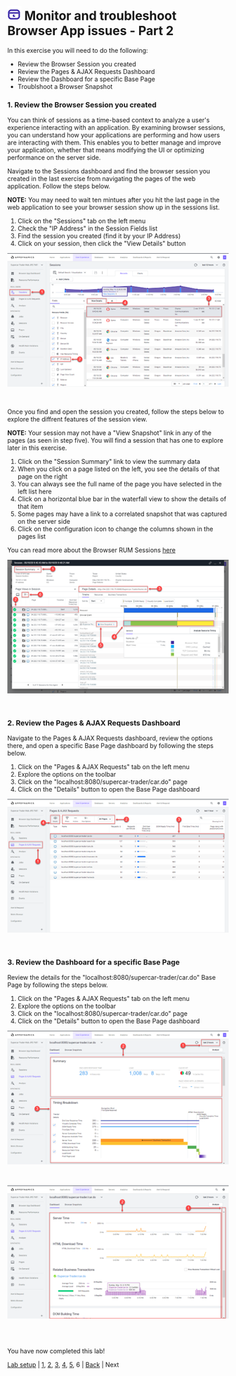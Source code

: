 ![Lab Icon](./assets/images/lab-icon.png) Monitor and troubleshoot Browser App issues - Part 2
=========================================================================

In this exercise you will need to do the following:

- Review the Browser Session you created
- Review the Pages & AJAX Requests Dashboard
- Review the Dashboard for a specific Base Page
- Troublshoot a Browser Snapshot


### **1.** Review the Browser Session you created

You can think of sessions as a time-based context to analyze a user's experience interacting with an application. By examining browser sessions, you can understand how your applications are performing and how users are interacting with them. This enables you to better manage and improve your application, whether that means modifying the UI or optimizing performance on the server side.

Navigate to the Sessions dashboard and find the browser session you created in the last exercise from navigating the pages of the web application. Follow the steps below.

**NOTE:** You may need to wait ten mintues after you hit the last page in the web application to see your browser session show up in the sessions list.

1. Click on the "Sessions" tab on the left menu
2. Check the "IP Address" in the Session Fields list
3. Find the session you created (find it by your IP Address)
4. Click on your session, then click the "View Details" button

![BRUM Dash 1](./assets/images/06-brum-dashboard-01.png)

<br>

Once you find and open the session you created, follow the steps below to explore the diffrent features of the session view.

**NOTE:** Your session may not have a "View Snapshot" link in any of the pages (as seen in step five).  You will find a session that has one to explore later in this exercise.

1. Click on the "Session Summary" link to view the summary data
2. When you click on a page listed on the left, you see the details of that page on the right
3. You can always see the full name of the page you have selected in the left list here
4. Click on a horizontal blue bar in the waterfall view to show the details of that item
5. Some pages may have a link to a correlated snapshot that was captured on the server side
6. Click on the configuration icon to change the columns shown in the pages list

You can read more about the Browser RUM Sessions [here](https://docs.appdynamics.com/display/latest/Browser+RUM+Sessions)

![BRUM Dash 2](./assets/images/06-brum-dashboard-02.png)

<br>

### **2.** Review the Pages & AJAX Requests Dashboard

Navigate to the Pages & AJAX Requests dashboard, review the options there, and open a specific Base Page dashboard by following the steps below.

1. Click on the "Pages & AJAX Requests" tab on the left menu
2. Explore the options on the toolbar
3. Click on the "localhost:8080/supercar-trader/car.do" page
4. Click on the "Details" button to open the Base Page dashboard

![BRUM Dash 3](./assets/images/06-brum-dashboard-03.png)

<br>

### **3.** Review the Dashboard for a specific Base Page

Review the details for the "localhost:8080/supercar-trader/car.do" Base Page by following the steps below.

1. Click on the "Pages & AJAX Requests" tab on the left menu
2. Explore the options on the toolbar
3. Click on the "localhost:8080/supercar-trader/car.do" page
4. Click on the "Details" button to open the Base Page dashboard

![BRUM Dash 4](./assets/images/06-brum-dashboard-04.png)


<br>

![BRUM Dash 5](./assets/images/06-brum-dashboard-05.png)

<br>

<br>

You have now completed this lab!

[Lab setup](lab-exercise-00.md) | [1](lab-exercise-01.md), [2](lab-exercise-02.md), [3](lab-exercise-03.md), [4](lab-exercise-04.md), [5](lab-exercise-05.md), 6 | [Back](lab-exercise-05.md) | Next
